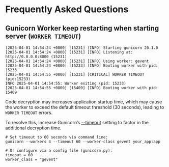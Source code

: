 # Frequently Asked Questions

## Gunicorn Worker keep restarting when starting server (`WORKER TIMEOUT`)
```shell
[2025-04-01 14:54:24 +0800] [15231] [INFO] Starting gunicorn 20.1.0
[2025-04-01 14:54:24 +0800] [15231] [INFO] Listening at: http://0.0.0.0:8000 (15231)
[2025-04-01 14:54:24 +0800] [15231] [INFO] Using worker: gevent
[2025-04-01 14:54:24 +0800] [15233] [INFO] Booting worker with pid: 15233
[2025-04-01 14:54:55 +0800] [15231] [CRITICAL] WORKER TIMEOUT (pid:15233)
INFO 2025-04-01 14:54:55: Worker exiting (pid: 15233)
[2025-04-01 14:54:55 +0800] [15409] [INFO] Booting worker with pid: 15409
```

Code decryption may increases application startup time, which may cause the worker to exceed the default timeout threshold (30 seconds), leading to `WORKER TIMEOUT` errors.

To resolve this, increase Gunicorn’s [--timeout](https://docs.gunicorn.org/en/latest/settings.html#timeout) setting to factor in the additional decryption time.
```shell
# Set timeout to 60 seconds via command line:
gunicorn --workers 4 --timeout 60 --worker-class gevent your_app:app  

# Or configure via a config file (gunicorn.py):  
timeout = 60  
worker_class = "gevent"  
```